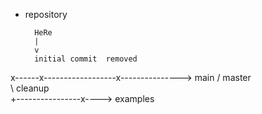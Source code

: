 



* repository

        HeRe
        |
        v
        initial commit  removed
x------x------------------x---------------> main / master   
        \                cleanup   
         +----------------x----> examples